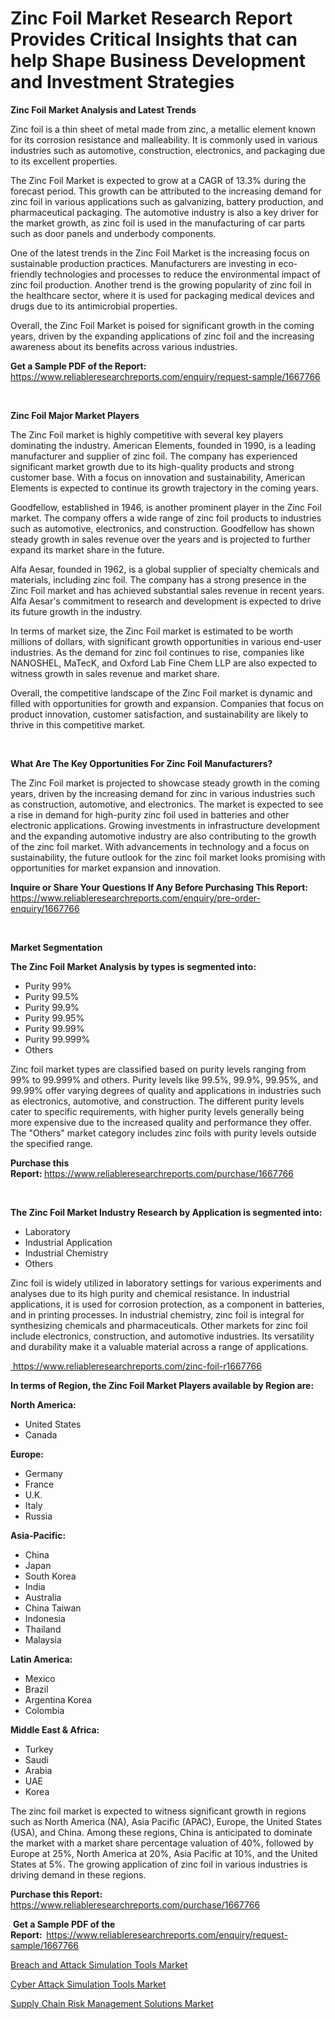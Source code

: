 <p><h1>Zinc Foil Market Research Report Provides Critical Insights that can help Shape Business Development and Investment Strategies</h1></p><p><strong>Zinc Foil Market Analysis and Latest Trends</strong></p>
<p><p>Zinc foil is a thin sheet of metal made from zinc, a metallic element known for its corrosion resistance and malleability. It is commonly used in various industries such as automotive, construction, electronics, and packaging due to its excellent properties.</p><p>The Zinc Foil Market is expected to grow at a CAGR of 13.3% during the forecast period. This growth can be attributed to the increasing demand for zinc foil in various applications such as galvanizing, battery production, and pharmaceutical packaging. The automotive industry is also a key driver for the market growth, as zinc foil is used in the manufacturing of car parts such as door panels and underbody components.</p><p>One of the latest trends in the Zinc Foil Market is the increasing focus on sustainable production practices. Manufacturers are investing in eco-friendly technologies and processes to reduce the environmental impact of zinc foil production. Another trend is the growing popularity of zinc foil in the healthcare sector, where it is used for packaging medical devices and drugs due to its antimicrobial properties.</p><p>Overall, the Zinc Foil Market is poised for significant growth in the coming years, driven by the expanding applications of zinc foil and the increasing awareness about its benefits across various industries.</p></p>
<p><strong>Get a Sample PDF of the Report:&nbsp;</strong> <a href="https://www.reliableresearchreports.com/enquiry/request-sample/1667766">https://www.reliableresearchreports.com/enquiry/request-sample/1667766</a></p>
<p>&nbsp;</p>
<p><strong>Zinc Foil Major Market Players</strong></p>
<p><p>The Zinc Foil market is highly competitive with several key players dominating the industry. American Elements, founded in 1990, is a leading manufacturer and supplier of zinc foil. The company has experienced significant market growth due to its high-quality products and strong customer base. With a focus on innovation and sustainability, American Elements is expected to continue its growth trajectory in the coming years.</p><p>Goodfellow, established in 1946, is another prominent player in the Zinc Foil market. The company offers a wide range of zinc foil products to industries such as automotive, electronics, and construction. Goodfellow has shown steady growth in sales revenue over the years and is projected to further expand its market share in the future.</p><p>Alfa Aesar, founded in 1962, is a global supplier of specialty chemicals and materials, including zinc foil. The company has a strong presence in the Zinc Foil market and has achieved substantial sales revenue in recent years. Alfa Aesar's commitment to research and development is expected to drive its future growth in the industry.</p><p>In terms of market size, the Zinc Foil market is estimated to be worth millions of dollars, with significant growth opportunities in various end-user industries. As the demand for zinc foil continues to rise, companies like NANOSHEL, MaTecK, and Oxford Lab Fine Chem LLP are also expected to witness growth in sales revenue and market share.</p><p>Overall, the competitive landscape of the Zinc Foil market is dynamic and filled with opportunities for growth and expansion. Companies that focus on product innovation, customer satisfaction, and sustainability are likely to thrive in this competitive market.</p></p>
<p>&nbsp;</p>
<p><strong>What Are The Key Opportunities For Zinc Foil Manufacturers?</strong></p>
<p><p>The Zinc Foil market is projected to showcase steady growth in the coming years, driven by the increasing demand for zinc in various industries such as construction, automotive, and electronics. The market is expected to see a rise in demand for high-purity zinc foil used in batteries and other electronic applications. Growing investments in infrastructure development and the expanding automotive industry are also contributing to the growth of the zinc foil market. With advancements in technology and a focus on sustainability, the future outlook for the zinc foil market looks promising with opportunities for market expansion and innovation.</p></p>
<p><strong>Inquire or Share Your Questions If Any Before Purchasing This Report:</strong> <a href="https://www.reliableresearchreports.com/enquiry/pre-order-enquiry/1667766">https://www.reliableresearchreports.com/enquiry/pre-order-enquiry/1667766</a></p>
<p>&nbsp;</p>
<p><strong>Market Segmentation</strong></p>
<p><strong>The Zinc Foil Market Analysis by types is segmented into:</strong></p>
<p><ul><li>Purity 99%</li><li>Purity 99.5%</li><li>Purity 99.9%</li><li>Purity 99.95%</li><li>Purity 99.99%</li><li>Purity 99.999%</li><li>Others</li></ul></p>
<p><p>Zinc foil market types are classified based on purity levels ranging from 99% to 99.999% and others. Purity levels like 99.5%, 99.9%, 99.95%, and 99.99% offer varying degrees of quality and applications in industries such as electronics, automotive, and construction. The different purity levels cater to specific requirements, with higher purity levels generally being more expensive due to the increased quality and performance they offer. The "Others" market category includes zinc foils with purity levels outside the specified range.</p></p>
<p><strong>Purchase this Report:&nbsp;</strong><a href="https://www.reliableresearchreports.com/purchase/1667766">https://www.reliableresearchreports.com/purchase/1667766</a></p>
<p>&nbsp;</p>
<p><strong>The Zinc Foil Market Industry Research by Application is segmented into:</strong></p>
<p><ul><li>Laboratory</li><li>Industrial Application</li><li>Industrial Chemistry</li><li>Others</li></ul></p>
<p><p>Zinc foil is widely utilized in laboratory settings for various experiments and analyses due to its high purity and chemical resistance. In industrial applications, it is used for corrosion protection, as a component in batteries, and in printing processes. In industrial chemistry, zinc foil is integral for synthesizing chemicals and pharmaceuticals. Other markets for zinc foil include electronics, construction, and automotive industries. Its versatility and durability make it a valuable material across a range of applications.</p></p>
<p><a href="https://www.reliableresearchreports.com/zinc-foil-r1667766">&nbsp;https://www.reliableresearchreports.com/zinc-foil-r1667766</a></p>
<p><strong>In terms of Region, the Zinc Foil Market Players available by Region are:</strong></p>
<p>
    <p> <strong> North America: </strong>
        <ul>
            <li>United States</li>
            <li>Canada</li>
        </ul>
        </p> 
    <p> <strong> Europe: </strong>
        <ul>
            <li>Germany</li>
            <li>France</li>
            <li>U.K.</li>
            <li>Italy</li>
            <li>Russia</li>
        </ul>
        </p> 
    <p> <strong> Asia-Pacific: </strong>
        <ul>
            <li>China</li>
            <li>Japan</li>
            <li>South Korea</li>
            <li>India</li>
            <li>Australia</li>
            <li>China Taiwan</li>
            <li>Indonesia</li>
            <li>Thailand</li>
            <li>Malaysia</li>
        </ul>
        </p> 
    <p> <strong> Latin America: </strong>
        <ul>
            <li>Mexico</li>
            <li>Brazil</li>
            <li>Argentina Korea</li>
            <li>Colombia</li>
        </ul>
        </p> 
    <p> <strong> Middle East & Africa: </strong>
        <ul>
            <li>Turkey</li>
            <li>Saudi</li>
            <li>Arabia</li>
            <li>UAE</li>
            <li>Korea</li>
        </ul>
    </p>
    </p>
<p><p>The zinc foil market is expected to witness significant growth in regions such as North America (NA), Asia Pacific (APAC), Europe, the United States (USA), and China. Among these regions, China is anticipated to dominate the market with a market share percentage valuation of 40%, followed by Europe at 25%, North America at 20%, Asia Pacific at 10%, and the United States at 5%. The growing application of zinc foil in various industries is driving demand in these regions.</p></p>
<p><strong>Purchase this Report: </strong><a href="https://www.reliableresearchreports.com/purchase/1667766">https://www.reliableresearchreports.com/purchase/1667766</a></p>
<p>&nbsp;<strong>Get a Sample PDF of the Report:&nbsp;&nbsp;</strong><a href="https://www.reliableresearchreports.com/enquiry/request-sample/1667766">https://www.reliableresearchreports.com/enquiry/request-sample/1667766</a></p>
<p><strong></strong></p>
<p><p><a href="https://github.com/Paul14Anderson63/Market-Research-Report-List-5/blob/main/breach-and-attack-simulation-tools-market.md">Breach and Attack Simulation Tools Market</a></p><p><a href="https://github.com/guneycigdem35/Market-Research-Report-List-4/blob/main/cyber-attack-simulation-tools-market.md">Cyber Attack Simulation Tools Market</a></p><p><a href="https://github.com/biheemgalvinlouises6hokrh3h/Market-Research-Report-List-3/blob/main/supply-chain-risk-management-solutions-market.md">Supply Chain Risk Management Solutions Market</a></p></p>